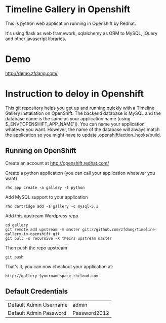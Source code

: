 Timeline Gallery in Openshift
======================

This is python web application running in Openshift by Redhat.

It's using flask as web framework, sqlalchemy as ORM to MySQL, jQuery and other javascript libraries.

Demo
======================

http://demo.zfdang.com/


Instruction to deloy in Openshift
======================

This git repository helps you get up and running quickly with a Timeline Gallery installation
on OpenShift.  The backend database is MySQL and the database name is the 
same as your application name (using $_ENV['OPENSHIFT_APP_NAME']).  You can name
your application whatever you want.  However, the name of the database will always
match the application so you might have to update .openshift/action_hooks/build.


Running on OpenShift
----------------------------

Create an account at http://openshift.redhat.com/

Create a python application (you can call your application whatever you want)

    rhc app create -a gallery -t python

Add MySQL support to your application

    rhc cartridge add -a gallery -c mysql-5.1

Add this upstream Wordpress repo

    cd gallery 
    git remote add upstream -m master git://github.com/zfdang/timeline-gallery-in-openshift.git
    git pull -s recursive -X theirs upstream master
    
Then push the repo upstream

    git push

That's it, you can now checkout your application at:

    http://gallery-$yournamespace.rhcloud.com
    
Default Credentials
-------------------
<table>
<tr><td>Default Admin Username</td><td>admin</td></tr>
<tr><td>Default Admin Password</td><td>Password2012</td></tr>
</table>
